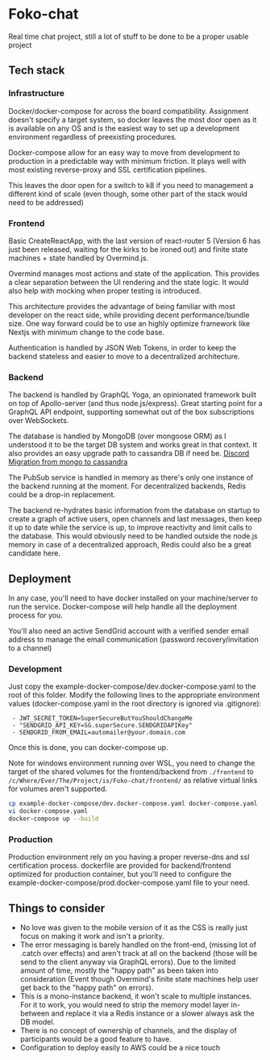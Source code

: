# Foko-chat

Real time chat project, still a lot of stuff to be done to be a proper usable project

## Tech stack

### Infrastructure

Docker/docker-compose for across the board compatibility. Assignment doesn't specify a target system, so docker leaves the most door open as it is available on any OS and is the easiest way to set up a development environment regardless of preexisting procedures.

Docker-compose allow for an easy way to move from development to production in a predictable way with minimum friction. It plays well with most existing reverse-proxy and SSL certification pipelines.

This leaves the door open for a switch to k8 if you need to management a different kind of scale (even though, some other part of the stack would need to be addressed)

### Frontend

Basic CreateReactApp, with the last version of react-router 5 (Version 6 has just been released, waiting for the kirks to be ironed out) and finite state machines + state handled by Overmind.js.

Overmind manages most actions and state of the application. This provides a clear separation between the UI rendering and the state logic. It would also help with mocking when proper testing is introduced.

This architecture provides the advantage of being familiar with most developer on the react side, while providing decent performance/bundle size. One way forward could be to use an highly optimize framework like Nextjs with minimum change to the code base.

Authentication is handled by JSON Web Tokens, in order to keep the backend stateless and easier to move to a decentralized architecture.


### Backend

The backend is handled by GraphQL Yoga, an opinionated framework built on top of Apollo-server (and thus node.js/express). Great starting point for a GraphQL API endpoint, supporting somewhat out of the box subscriptions over WebSockets. 

The database is handled by MongoDB (over mongoose ORM) as I understood it to be the target DB system and works great in that context. It also provides an easy upgrade path to cassandra DB if need be. [Discord Migration from mongo to cassandra](https://blog.discordapp.com/how-discord-stores-billions-of-messages-7fa6ec7ee4c7)

The PubSub service is handled in memory as there's only one instance of the backend running at the moment. For decentralized backends, Redis could be a drop-in replacement.

The backend re-hydrates basic information from the database on startup to create a graph of active users, open channels and last messages, then keep it up to date while the service is up, to improve reactivity and limit calls to the database. This would obviously need to be handled outside the node.js memory in case of a decentralized approach, Redis could also be a great candidate here.

## Deployment

In any case, you'll need to have docker installed on your machine/server to run the service. Docker-compose will help handle all the deployment process for you.

You'll also need an active SendGrid account with a verified sender email address to manage the email communication (password recovery/invitation to a channel)

### Development

Just copy the example-docker-compose/dev.docker-compose.yaml to the root of this folder.
Modify the following lines to the appropriate environment values (docker-compose.yaml in the root directory is ignored via .gitignore): 

```
 - JWT_SECRET_TOKEN=SuperSecureButYouShouldChangeMe
 - "SENDGRID_API_KEY=SG.superSecure.SENDGRIDAPIKey"
 - SENDGRID_FROM_EMAIL=automailer@your.domain.com
```

Once this is done, you can docker-compose up.

Note for windows environment running over WSL, you need to change the target of the shared volumes for the frontend/backend from `./frontend` to `/c/Where/Ever/The/Project/is/Foko-chat/frontend/` as relative virtual links for volumes aren't supported.


```bash
cp example-docker-compose/dev.docker-compose.yaml docker-compose.yaml
vi docker-compose.yaml
docker-compose up --build
```

### Production

Production environment rely on you having a proper reverse-dns and ssl certification process. dockerfile are provided for  backend/frontend optimized for production container, but you'll need to configure the example-docker-compose/prod.docker-compose.yaml file to your need.


## Things to consider

 - No love was given to the mobile version of it as the CSS is really just focus on making it work and isn't a priority.
 - The error messaging is barely handled on the front-end, (missing lot of .catch over effects) and aren't track at all on the backend (those will be send to the client anyway via GraphQL errors). Due to the limited amount of time, mostly the "happy path" as been taken into consideration (Event though Overmind's finite state machines help user get back to the "happy path" on errors).
 - This is a mono-instance backend, it won't scale to multiple instances. For it to work, you would need to strip the memory model layer in-between and replace it via a Redis instance or a slower always ask the DB model.
 - There is no concept of ownership of channels, and the display of participants would be a good feature to have.
 - Configuration to deploy easily to AWS could be a nice touch